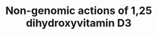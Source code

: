 ---
annotations:
- id: PW:0001013
  parent: signaling pathway
  type: Pathway Ontology
  value: vitamin D signaling pathway
authors:
- Susan
- MaintBot
description: The pathway summarizes the knowlegde on the non-genomic actions of the
  hormonally active form of vitamin D, 1,25 dihydroxyvitamin D3. It is based the pathway
  figure published by Hii and Ferrante (Nutrients, 2016).
last-edited: 2019-09-17
organisms:
- Homo sapiens
redirect_from:
- /index.php/Pathway:WP4341
- /instance/WP4341
revision: null
schema-jsonld:
- '@context': https://schema.org/
  '@id': https://wikipathways.github.io/pathways/WP4341.html
  '@type': Dataset
  creator:
    '@type': Organization
    name: WikiPathways
  description: The pathway summarizes the knowlegde on the non-genomic actions of
    the hormonally active form of vitamin D, 1,25 dihydroxyvitamin D3. It is based
    the pathway figure published by Hii and Ferrante (Nutrients, 2016).
  keywords:
  - 1,25D
  - 25D
  - AA
  - AKT1
  - AKT2
  - AKT3
  - CAMP
  - CCL2
  - CD40
  - CD40LG
  - CXCL8
  - CYP24A1
  - CYP27B1
  - CaMK2A
  - CaMK2B
  - CaMK2D
  - CaMK2G
  - Caveolin-1
  - DAG
  - DEFB4A
  - ETS1
  - HRAS
  - IFI27L
  - IFI44L
  - IFNR alpha
  - IFNR gamma
  - IKK2
  - IL-6
  - INF alpha
  - INF gamma
  - ISG15
  - JAK1
  - KRAS
  - MAPK1
  - MAPK11
  - MAPK12
  - MAPK13
  - MAPK14
  - MAPK3
  - MAPK7
  - MAPK8
  - MAPK9
  - MED1
  - NFKB1
  - NFKB2
  - NOD2
  - NRAS
  - OAS1
  - OAS2
  - OAS3
  - PIK3C2A
  - PIK3C2B
  - PIK3C2G
  - PIK3C3
  - PIK3CA
  - PIK3CB
  - PIK3CD
  - PIK3CG
  - PIK3R1
  - PIK3R2
  - PIK3R3
  - PIK3R4
  - PIK3R5
  - PKC zeta
  - PLA2G1B
  - PLCB1
  - PLCB2
  - PLCB3
  - PLCB4
  - PLCD1
  - PLCD3
  - PLCD4
  - PLCE1
  - PLCG1
  - PLCG2
  - PMA
  - PRKCA
  - PRKCB
  - PRKCD
  - PRKCE
  - PRKCG
  - PRKCH
  - PRKCQ
  - RELB
  - RSAD2
  - RXRA
  - RXRB
  - RXRG
  - SP1
  - SP3
  - STAT1
  - STAT2
  - TLR2
  - TLR4
  - TLR8
  - TNF
  - TNFR1
  - TYK2
  - VDR
  - VDRm/n
  - VDRn
  - VSE
  - cJUN
  license: CC0
  name: Non-genomic actions of 1,25 dihydroxyvitamin D3
seo: CreativeWork
title: Non-genomic actions of 1,25 dihydroxyvitamin D3
wpid: WP4341
---